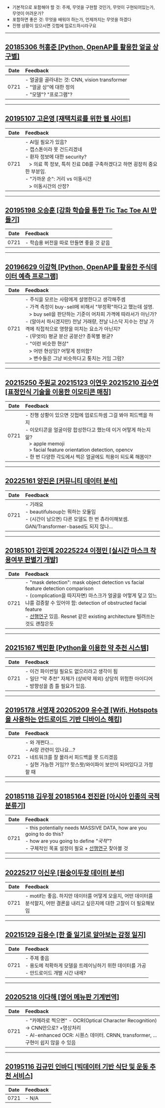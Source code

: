- 기본적으로 포함해야 할 것: 주제, 무엇을 구현할 것인가, 무엇이 구현되어있는가, 무엇이 어려운가?
- 포함하면 좋은 것: 무엇을 배워야 하는가, 언제까지는 무엇을 하겠다
- 진행 상황이 있으시면 깃헙에 업로드하시라구요

---

## [20185306 허홍준 [Python, OpenAP를 활용한 얼굴 상 구별]](https://github.com/HongJuneHu/Face_Distinction)

| Date | Feedback |
|------|:---------|
| 0721 | - 얼굴을 골라내는 것: CNN, vision transformer <br> - "얼굴 상"에 대한 정의 <br> - "모델"? "프로그램"? |

---

## [20195107 고은영 [재택치료를 위한 웹 사이트]](https://github.com/azzbc7819/2022SWexhibition)

| Date | Feedback |
|------|:---------|
| 0721 | - AI일 필요가 있음? <br> - 캡스톤이라 못 건드리겠네 <br> - 환자 정보에 대한 security? <br> &ensp; > 의료 쪽 정보, 특히 진료 DB를 구축하겠다고 하면 굉장히 중요한 부분임. <br> - "가까운 순": 거리 vs 이동시간 <br> &ensp; > 이동시간의 산정? |


---

## [20195198 오승훈 [강화 학습을 통한 Tic Tac Toe AI 만들기]](https://github.com/owinhun/2022_Caerang)

| Date | Feedback |
|------|:---------|
| 0721 | - 학습용 버전을 따로 만들면 좋을 것 같음 |

---

## [20196629 이강혁 [Python, OpenAP를 활용한 주식데이터 예측 프로그램]](https://github.com/KH4901/project-index)

| Date | Feedback |
|------|:---------|
| 0721 | - 주식을 모르는 사람에게 설명한다고 생각해주셈 <br> - 가격 측정이 buy-sell에 비해서 "부정확"하다고 했는데 설명. <br> &ensp; > buy sell을 판단하는 기준이 어차피 가격에 따라서가 아닌가? <br> - (알아서 하시겠지만) 전날 거래량, 전날 나스닥 지수는 전날 가격에 직접적으로 영향을 미치는 요소가 아닌지? <br> - (무엇의) 평균 분산 공분산? 종목별 평균? <br> - "이런 비슷한 현상" <br> &ensp; > 어떤 현상임? 어떻게 정의함? <br> &ensp; > 변수들은 그냥 비슷하다고 퉁치는 거임 그럼? |

---

## [20215250 주원교 20215123 이연우 20215210 김수연 [표정인식 기술을 이용한 이모티콘 매칭]](https://github.com/Kimsuyeon0809/Emotion-Detection)

| Date | Feedback |
|------|:---------|
| 0721 | - 진행 상황이 있으면 깃헙에 업로드하셈 그걸 봐야 피드백을 하지 <br> - 이모티콘을 얼굴이랑 합성한다고 했는데 이거 어떻게 하는지 앎? <br> &ensp; > apple memoji <br> &ensp; > facial feature orientation detection, opencv <br> - 한 번 다양한 각도에서 찍은 얼굴에도 적용이 되도록 해봄이? |

---

## [20225161 양진은 [커뮤니티 데이터 분석]](https://github.com/SinJi7/project1)

| Date | Feedback |
|------|:---------|
| 0721 | - 기래요 <br> - beautifulsoup는 뭐하는 모듈임 <br> - (시간이 남으면) 다른 모델도 한 번 츄라이해보셈. GAN/Transformer-based도 되지 않나... |

---

## [20185101 강민제 20225224 이정민 [실시간 마스크 착용여부 판별기 개발]](https://github.com/changmmml/22_sw_exhibition)

| Date | Feedback |
|------|:---------|
| 0721 | - "mask detection": mask object detection vs facial feature detection comparison <br> - (complication을 따지자면) 마스크가 얼굴을 어떻게 덮고 있느냐를 검증할 수 있어야 함: detection of obstructed facial feature <br> - [선행연구](https://www.researchgate.net/publication/350991629_Masked_Face_Recognition_using_ResNet-50) 있음. Resnet 같은 existing architecture 빌려쓰는 것도 괜찮은듯 |

---

## [20215167 백민환 [Python을 이용한 약 추천 시스템]](https://github.com/bmh2350/2022-Tensor-Summer-Workshop)

| Date | Feedback |
|------|:---------|
| 0721 | - 이건 파이썬일 필요도 없으리라고 생각이 됨 <br> - 일단 "약 추천" 자체가 (상비약 제외) 상당히 위험한 아이디어 <br> - 방향성을 좀 틀 필요가 있음.  |

---

## [20195178 서영재 20205209 유수경 [Wifi, Hotspots을 사용하는 안드로이드 기반 디바이스 해킹]](https://github.com/ssyyjj1012/Hacking-Android-based-devices-using-Wi-Fi-and-hotspots)

| Date | Feedback |
|------|:---------|
| 0721 | - 와 개쩐다... <br> - AI랑 관련이 있나요...? <br> - 네트워크를 잘 몰라서 피드백을 못 드리겠음 <br> - 실현 가능한 거임?? 핫스팟/와이파이 보안이 되어있다고 가정할 때 |

---

## [20185118 김우정 20185164 전진완 [아시아 인종의 국적 분류기]](https://github.com/rladnwjdsla/2022_Tensor_Workshop)

| Date | Feedback |
|------|:---------|
| 0721 | - this potentially needs MASSIVE DATA, how are you going to do this? <br> - how are you going to define *"국적"*? <br> - 구체적인 목표 설정이 필요 + [선행연구](https://www.researchgate.net/publication/358622455_Intelligent_deep_learning_based_ethnicity_recognition_and_classification_using_facial_images) 찾아볼 것 |

---

## [20225217 이신우 [원숭이두창 데이터 분석]](https://github.com/steven8602/MonkeyPox-Project)

| Date | Feedback |
|------|:---------|
| 0721 | - motif는 좋음. 하지만 데이터를 어떻게 모을지, 어떤 데이터를 분석할지, 어떤 결론을 내리고 싶은지에 대한 고찰이 더 필요해보임 |

---

## [20215129 김용수 [한 줄 일기로 알아보는 감정 일지]](https://github.com/Kim-Yong-Soo/2022_Caerang_Exhibition)

| Date | Feedback |
|------|:---------|
| 0721 | - 주제 좋음 <br> - 용도에 적확하게 모델을 트레이닝하기 위한 데이터를 가공 <br> - 안드로이드 개발 시간 내에? |

---

## [20205218 이다해 [영어 메뉴판 기계번역]](https://github.com/dlekgo79/CAERANG)

| Date | Feedback |
|------|:---------|
| 0721 | - "카메라로 찍으면" - OCR(Optical Character Recognition) -> CNN만으로? +영상처리 <br> - AI-enhanced OCR: 시퀀스 데이터. CRNN, transformer, ... 구현이 쉽지 않을 수 있음 |

---

## [20195116 김규민 인바디 [빅데이터 기반 식단 및 운동 추천 서비스]](https://github.com/kyumin-99/WWH)

| Date | Feedback |
|------|:---------|
| 0721 | - N/A |
